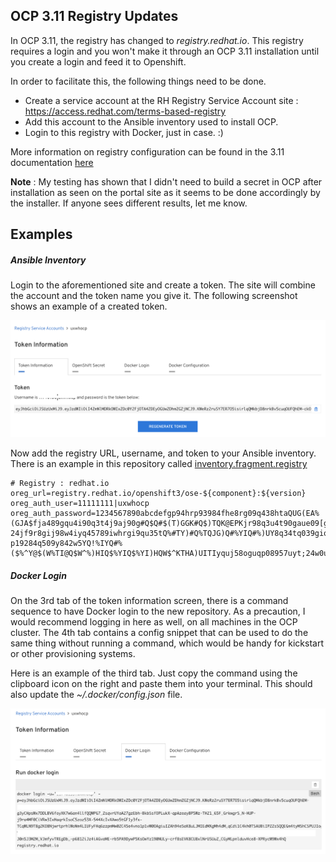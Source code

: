 ## OCP 3.11 Registry Updates

In OCP 3.11, the registry has changed to _registry.redhat.io_. This registry requires a login and you won't make it through an OCP 3.11 installation until you create a login and feed it to Openshift.

In order to facilitate this, the following things need to be done.

- Create a service account at the RH Registry Service Account site : https://access.redhat.com/terms-based-registry
- Add this account to the Ansible inventory used to install OCP.
- Login to this registry with Docker, just in case. :)

More information on registry configuration can be found in the 3.11 documentation [here](https://docs.openshift.com/container-platform/3.11/install/configuring_inventory_file.html#advanced-install-configuring-registry-location)

**Note** : My testing has shown that I didn't need to build a secret in OCP after installation as seen on the portal site as it seems to be done accordingly by the installer. If anyone sees different results, let me know.

## Examples

##### Ansible Inventory

Login to the aforementioned site and create a token. The site will combine the account and the token name you give it. The following screenshot shows an example of a created token.

![Screenshot](registry_redhat_io_token.png)

Now add the registry URL, username, and token to your Ansible inventory. There is an example in this repository called [inventory.fragment.registry](inventory.fragment.registry)

```
# Registry : redhat.io
oreg_url=registry.redhat.io/openshift3/ose-${component}:${version}
oreg_auth_user=11111111|uxwhocp
oreg_auth_password=1234567890abcdefgp94hrp93984fhe8rg09q438htaQUG(EA%(GJA$fja489gqu4i90q3t4j9aj90g#Q$Q#$(T)GGK#Q$)TQK@EPKjr98q3u4t90gaue09[gqp054p3jt09q3i48t9	24jf9r8gij98w4iyq45789iwhrgi9qu35tQ%#TY)#Q%TQJG)Q#%YIQ#%)UY8q34tq039giq094u5yj8qu935tjq093gjqo95yijw590uhjge09jw459pyj409w4j0gq5jhg90q45jy9w45io8r6a[0E%py,Q#T(Q(VT(iearp9gq3i40tiuw509hjw49yi34qj9gjha90pojq0935jy0q39jg09aeu5y09pq3uj5yp09qu5rp9oyujw4o59utp9845wuqgjqw89o4i5u6oq8taiuegqwp049asep5ht09q5hwt9t8auyh9p8qgo8ua4pt0oq435a98z85l68qp[3aoe7t19p57y0-p19284q509y842w5YQ!%IYQ#%($%^Y@$(W%TI@Q$W^%)HIQ$%YIQ$%YI)HQW$^KTHA)UITIyquj58oguqp08957uyt;24w0u5p<F9>tuh945aeYHQ$AEYH(Q5rh8oaeijy9qj45pyoq4a5p9euyq;9puyp9/q45uy9q4u9p5yuq95ypu9jga;OP9UY3Q59GU90P889e5ug89w495gj8950gjw495hjw4oejhg98j9045gW%W$()%Y$)G$K#%)YQ#%JYQJ)%H35
```

##### Docker Login

On the 3rd tab of the token information screen, there is a command sequence to have Docker login to the new repository. As a precaution, I would recommend logging in here as well, on all machines in the OCP cluster. The 4th tab contains a config snippet that can be used to do the same thing without running a command, which would be handy for kickstart or other provisioning systems.

Here is an example of the third tab. Just copy the command using the clipboard icon on the right and paste them into your terminal. This should also update the  _~/.docker/config.json_ file.

![Screenshot](registry_redhat_io_docker.png)
